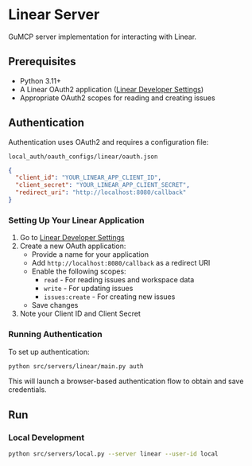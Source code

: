 # Linear Server

GuMCP server implementation for interacting with Linear.

## Prerequisites

- Python 3.11+
- A Linear OAuth2 application ([Linear Developer Settings](https://linear.app/settings/api/applications))
- Appropriate OAuth2 scopes for reading and creating issues

## Authentication

Authentication uses OAuth2 and requires a configuration file:

```
local_auth/oauth_configs/linear/oauth.json
```

```json
{
  "client_id": "YOUR_LINEAR_APP_CLIENT_ID",
  "client_secret": "YOUR_LINEAR_APP_CLIENT_SECRET",
  "redirect_uri": "http://localhost:8080/callback"
}
```

### Setting Up Your Linear Application

1. Go to [Linear Developer Settings](https://linear.app/settings/api/applications)
2. Create a new OAuth application:
   - Provide a name for your application
   - Add `http://localhost:8080/callback` as a redirect URI
   - Enable the following scopes:
     - `read` - For reading issues and workspace data
     - `write` - For updating issues
     - `issues:create` - For creating new issues
   - Save changes
3. Note your Client ID and Client Secret

### Running Authentication

To set up authentication:

```bash
python src/servers/linear/main.py auth
```

This will launch a browser-based authentication flow to obtain and save credentials.


## Run

### Local Development

```bash
python src/servers/local.py --server linear --user-id local
```